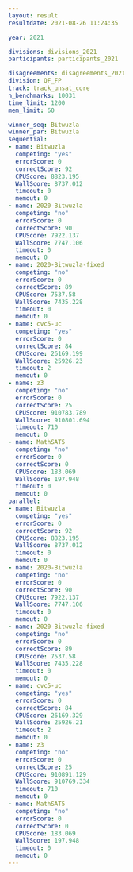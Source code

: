 ```yaml
---
layout: result
resultdate: 2021-08-26 11:24:35

year: 2021

divisions: divisions_2021
participants: participants_2021

disagreements: disagreements_2021
division: QF_FP
track: track_unsat_core
n_benchmarks: 10031
time_limit: 1200
mem_limit: 60

winner_seq: Bitwuzla
winner_par: Bitwuzla
sequential:
- name: Bitwuzla
  competing: "yes"
  errorScore: 0
  correctScore: 92
  CPUScore: 8823.195
  WallScore: 8737.012
  timeout: 0
  memout: 0
- name: 2020-Bitwuzla
  competing: "no"
  errorScore: 0
  correctScore: 90
  CPUScore: 7922.137
  WallScore: 7747.106
  timeout: 0
  memout: 0
- name: 2020-Bitwuzla-fixed
  competing: "no"
  errorScore: 0
  correctScore: 89
  CPUScore: 7537.58
  WallScore: 7435.228
  timeout: 0
  memout: 0
- name: cvc5-uc
  competing: "yes"
  errorScore: 0
  correctScore: 84
  CPUScore: 26169.199
  WallScore: 25926.23
  timeout: 2
  memout: 0
- name: z3
  competing: "no"
  errorScore: 0
  correctScore: 25
  CPUScore: 910783.789
  WallScore: 910801.694
  timeout: 710
  memout: 0
- name: MathSAT5
  competing: "no"
  errorScore: 0
  correctScore: 0
  CPUScore: 183.069
  WallScore: 197.948
  timeout: 0
  memout: 0
parallel:
- name: Bitwuzla
  competing: "yes"
  errorScore: 0
  correctScore: 92
  CPUScore: 8823.195
  WallScore: 8737.012
  timeout: 0
  memout: 0
- name: 2020-Bitwuzla
  competing: "no"
  errorScore: 0
  correctScore: 90
  CPUScore: 7922.137
  WallScore: 7747.106
  timeout: 0
  memout: 0
- name: 2020-Bitwuzla-fixed
  competing: "no"
  errorScore: 0
  correctScore: 89
  CPUScore: 7537.58
  WallScore: 7435.228
  timeout: 0
  memout: 0
- name: cvc5-uc
  competing: "yes"
  errorScore: 0
  correctScore: 84
  CPUScore: 26169.329
  WallScore: 25926.21
  timeout: 2
  memout: 0
- name: z3
  competing: "no"
  errorScore: 0
  correctScore: 25
  CPUScore: 910891.129
  WallScore: 910769.334
  timeout: 710
  memout: 0
- name: MathSAT5
  competing: "no"
  errorScore: 0
  correctScore: 0
  CPUScore: 183.069
  WallScore: 197.948
  timeout: 0
  memout: 0
---
```

